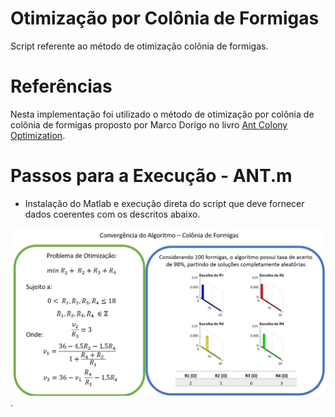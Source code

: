 # Otimização por Colônia de Formigas

Script referente ao método de otimização colônia de formigas.

# Referências

Nesta implementação foi utilizado o método de otimização por colônia de colônia de formigas proposto por Marco Dorigo no livro [Ant Colony Optimization](https://web2.qatar.cmu.edu/~gdicaro/15382/additional/aco-book.pdf).

# Passos para a Execução - ANT.m

- Instalação do Matlab e execução direta do script que deve fornecer dados coerentes com os descritos abaixo.

![Figure](https://github.com/mariaelisaoctaviano/OptiML/blob/main/Figuras/Ant.png).
